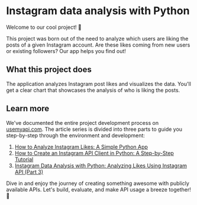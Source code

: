 # Instagram data analysis with Python

Welcome to our cool project! 🌟

This project was born out of the need to analyze which users are liking the posts of a given Instagram account. Are these likes coming from new users or existing followers? Our app helps you find out!

## What this project does

The application analyzes Instagram post likes and visualizes the data. You'll get a clear chart that showcases the analysis of who is liking the posts.

## Learn more

We've documented the entire project development process on [usemyapi.com](https://usemyapi.com). The article series is divided into three parts to guide you step-by-step through the environment and development:

1. [How to Analyze Instagram Likes: A Simple Python App](https://usemyapi.com/articles/how-to-analyze-instagram-likes-a-simple-python-app/)
2. [How to Create an Instagram API Client in Python: A Step-by-Step Tutorial](https://usemyapi.com/articles/how-to-create-an-instagram-api-client-in-python-a-step-by-step-tutorial/)
3. [Instagram Data Analysis with Python: Analyzing Likes Using Instagram API (Part 3)](https://usemyapi.com/articles/instagram-data-analysis-with-python-analyzing-likes-using-instagram-api-part-3/)

Dive in and enjoy the journey of creating something awesome with publicly available APIs. Let's build, evaluate, and make API usage a breeze together! 🚀
